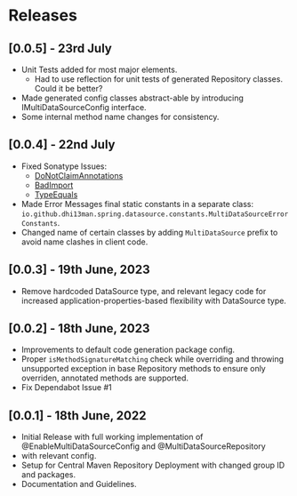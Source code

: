 # Releases

## [0.0.5] - 23rd July

- Unit Tests added for most major elements.
  - Had to use reflection for unit tests of generated Repository classes. Could it be better?
- Made generated config classes abstract-able by introducing IMultiDataSourceConfig interface.
- Some internal method name changes for consistency.

## [0.0.4] - 22nd July

- Fixed Sonatype Issues:
    - [DoNotClaimAnnotations](https://errorprone.info/bugpattern/DoNotClaimAnnotations)
    - [BadImport](https://errorprone.info/bugpattern/BadImport)
    - [TypeEquals](https://errorprone.info/bugpattern/TypeEquals)
- Made Error Messages final static constants in a separate
  class: `io.github.dhi13man.spring.datasource.constants.MultiDataSourceErrorConstants`.
- Changed name of certain classes by adding `MultiDataSource` prefix to avoid name clashes in client
  code.

## [0.0.3] - 19th June, 2023

- Remove hardcoded DataSource type, and relevant legacy code for increased
  application-properties-based flexibility
  with DataSource type.

## [0.0.2] - 18th June, 2023

- Improvements to default code generation package config.
- Proper `isMethodSignatureMatching` check while overriding and throwing unsupported exception in
  base Repository
  methods to ensure only overriden, annotated methods are supported.
- Fix Dependabot Issue #1

## [0.0.1] - 18th June, 2022

- Initial Release with full working implementation of @EnableMultiDataSourceConfig and
  @MultiDataSourceRepository
- with relevant config.
- Setup for Central Maven Repository Deployment with changed group ID and packages.
- Documentation and Guidelines.
